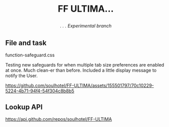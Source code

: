 # <p align="center"> FF ULTIMA... </p>

###### <p align="center">. . . Experimental branch </p>

## File and task

function-safeguard.css

Testing new safeguards for when multiple tab size preferences are enabled at once. Much clean-er than before. Included a little display message to notify the User.

https://github.com/soulhotel/FF-ULTIMA/assets/155501797/70c10229-5224-4b71-94f4-54f304c8b8b5

## Lookup API

https://api.github.com/repos/soulhotel/FF-ULTIMA
